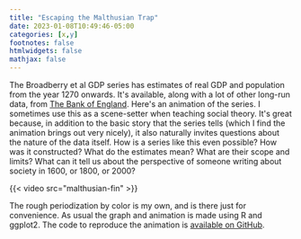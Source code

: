 ```yaml
---
title: "Escaping the Malthusian Trap"
date: 2023-01-08T10:49:46-05:00
categories: [x,y]
footnotes: false
htmlwidgets: false
mathjax: false
---
```



The Broadberry et al GDP series has estimates of real GDP and population from the year 1270 onwards. It's available, along with a lot of other long-run data, from [The Bank of England](https://www.bankofengland.co.uk/statistics/research-datasets). Here's an animation of the series. I sometimes use this as a scene-setter when teaching social theory. It's great because, in addition to the basic story that the series tells (which I find the animation brings out very nicely), it also naturally invites questions about the nature of the data itself. How is a series like this even possible? How was it constructed? What do the estimates mean? What are their scope and limits? What can it tell us about the perspective of someone writing about society in 1600, or 1800, or 2000? 

{{< video src="malthusian-fin" >}}

The rough periodization by color is my own, and is there just for convenience. As usual the graph and animation is made using R and ggplot2. The code to reproduce the animation is [available on GitHub](https://github.com/kjhealy/england_gdp_long). 
